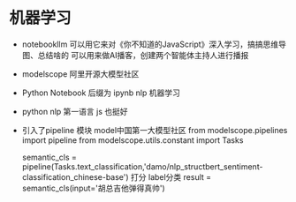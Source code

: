 # 机器学习

- notebookllm
  可以用它来对《你不知道的JavaScript》深入学习，搞搞思维导图、总结啥的
  可以用来做AI播客，创建两个智能体主持人进行播报

- modelscope
  阿里开源大模型社区
- Python Notebook
  后缀为 ipynb
  nlp 机器学习

- python
  nlp 第一语言
  js 也挺好

- 引入了pipeline 模块
  model中国第一大模型社区
  from modelscope.pipelines import pipeline
  from modelscope.utils.constant import Tasks

  semantic_cls = pipeline(Tasks.text_classification,'damo/nlp_structbert_sentiment-classification_chinese-base')
  打分 label分类
  result = semantic_cls(input='胡总吉他弹得真帅')